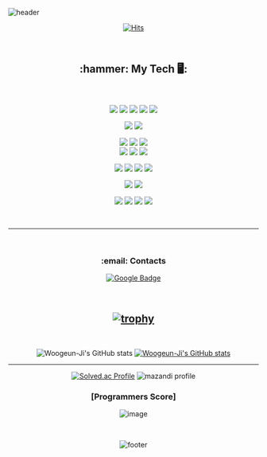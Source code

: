 ![header](https://capsule-render.vercel.app/api?type=waving&color=gradient&height=330&section=header&text=UGeunJi&fontSize=75&fontColor=F5F5DC)<br>

<!DOCTYPE html>
<html lang = "en">
<head>
    <div align = "center">
        
[![Hits](https://hits.seeyoufarm.com/api/count/incr/badge.svg?url=https%3A%2F%2Fgithub.com%2FWoogeun-Ji%2Fhit-counter&count_bg=%235EB6C8&title_bg=%23E3CBCB&icon=&icon_color=%23ACE6E6&title=hits&edge_flat=false)](https://hits.seeyoufarm.com)
        
<br>
<!-- badge  https://simpleicons.org/ -->
        
<h2>:hammer: My Tech 🖥️: </h2><br><br>
<a href="https://pytorch.org/" target="_blank"><img src="https://img.shields.io/badge/Pytorch-EE4C2C?style=flat&logo=Pytorch&logoColor=white"/></a>
<a href="https://www.tensorflow.org/?hl=ko" target="_blank"><img src="https://img.shields.io/badge/Tensorflow-FF6F00?style=flat&logo=Tensorflow&logoColor=white"/></a>
<a href="https://keras.io/" target="_blank"><img src="https://img.shields.io/badge/Keras-D00000?style=flat&logo=Keras&logoColor="/></a>
<a href="https://www.python.org/" target="_blank"><img src="https://img.shields.io/badge/Python-3776AB?style=flat&logo=Python&logoColor=white"/></a>
<a href="https://opencv.org/" target="_blank"><img src="https://img.shields.io/badge/OpenCV-5C3EE8?style=flat&logo=OpenCV&logoColor=white"/></a><br>
        
<a href="https://www.mysql.com/" target="_blank"><img src="https://img.shields.io/badge/MySQL-4479A1?style=flat&logo=MySQL&logoColor=white"/></a>
<a href="https://en.cppreference.com/" target="_blank"><img src="https://img.shields.io/badge/C-A8B9CC?style=flat&logo=C&logoColor=white"/></a><br>
        
<a href="https://developer.mozilla.org/ko/docs/Learn/HTML/Introduction_to_HTML/Getting_started" target="_blank"><img src="https://img.shields.io/badge/HTML5-E34F26?style=flat&logo=HTML5&logoColor=white"/></a> 
<a href="https://developer.mozilla.org/ko/docs/Learn/Getting_started_with_the_web/CSS_basics" target="_blank"><img src="https://img.shields.io/badge/CSS3-1572B6?style=flat&logo=CSS3&logoColor=white"/></a> 
<a href="https://developer.mozilla.org/ko/docs/Web/JavaScript" target="_blank"><img src="https://img.shields.io/badge/JavaScript-F7DF1E?style=flat&logo=JavaScript&logoColor=white"/></a>  
<a href="https://getbootstrap.com/" target="_blank"><img src="https://img.shields.io/badge/Bootstrap-7952B3?style=flat&logo=Bootstrap&logoColor=white"/></a>
<a href="https://streamlit.io/" target="_blank"><img src="https://img.shields.io/badge/Streamlit-FF4B4B?style=flat&logo=Streamlit&logoColor=white"/></a>
<a href="https://streamlit.io/" target="_blank"><img src="https://img.shields.io/badge/Django-092E20?style=flat&logo=Django&logoColor=white"/></a><br>
        
<a href="https://code.visualstudio.com/" target="_blank"><img src="https://img.shields.io/badge/Visualstudiocode-007ACC?style=flat&logo=Visualstudiocode&logoColor=white"/></a>
<a href="https://jupyter.org/" target="_blank"><img src="https://img.shields.io/badge/Jupyter-F37626?style=flat&logo=Jupyter&logoColor=white"/></a>
<a href="https://code.visualstudio.com/" target="_blank"><img src="https://img.shields.io/badge/Googlecolab-F9AB00?style=flat&logo=Googlecolab&logoColor=white"/></a>
<a href="https://www.jetbrains.com/ko-kr/pycharm/" target="_blank"><img src="https://img.shields.io/badge/Pycharm-000000?style=flat&logo=Pycharm&logoColor=white"/></a><br>
        
<a href="https://www.autodesk.co.kr/campaigns/best-selling-cad-software?mktvar002=5019315|SEM|19327363339|148201729321|kwd-129823800&utm_source=GGL&utm_medium=SEM&utm_campaign=GGL_ACAD_AutoCAD_APAC_KR_Trials_SEM_COM_NA_EX_0009_5019315&utm_id=5019315&utm_term=kwd-129823800&mkwid=s|pcrid|642238092419|pkw|catia|pmt|e|pdv|c|slid||pgrid|148201729321|ptaid|kwd-129823800|pid|&utm_medium=cpc&utm_source=google&utm_campaign=&utm_term=catia&utm_content=s|pcrid|642238092419|pkw|catia|pmt|e|pdv|c|slid||pgrid|148201729321|ptaid|kwd-129823800|&gclid=CjwKCAiAl9efBhAkEiwA4TorigVJewgZlZFxSgXSKn-eZc73oQrq_Se-hCbt9S739DnCfuDIpRuYgxoCCbUQAvD_BwE&ef_id=Y0zvKgAAAKMvGwN7:20230222113349:s" target="_blank"><img src="https://img.shields.io/badge/Catia-0B53CE?style=flat&logo=Catia&logoColor=white"/></a>
<a href="https://www.materialise.com/en/healthcare/mimics-innovation-suite/mimics" target="_blank"><img src="https://img.shields.io/badge/Mimics-0094F5?style=flat&logo=Mimics&logoColor=white"/></a><br>
        
<a href="https://github.com/" target="_blank"><img src="https://img.shields.io/badge/Github-181717?style=flat&logo=Github&logoColor=white"/></a>
<a href="https://slack.com/intl/ko-kr/" target="_blank"><img src="https://img.shields.io/badge/Slack-4A154B?style=flat&logo=Slack&logoColor=white"/></a>
<a href="https://discord.com/" target="_blank"><img src="https://img.shields.io/badge/Discord-5865F2?style=flat&logo=Discord&logoColor=white"/></a>
<a href="https://www.kakaocorp.com/page/service/service/KakaoTalk" target="_blank"><img src="https://img.shields.io/badge/Kakaotalk-FFCD00?style=flat&logo=Kakaotalk&logoColor=white"/></a>

<br>
        
---
 
<br>        
<h3>:email: Contacts</h3>
        
[![Google Badge](https://img.shields.io/badge/Google-D14836?style=flat&logo=google&logoColor=white)](mailto:ajtwlsdnrms@gmail.com)

<br>
        
[![trophy](https://github-profile-trophy.vercel.app/?username=Woogeun-Ji&theme=juicyfresh&no-bg=true)](https://github.com/ryo-ma/github-profile-trophy)
---        
<br>
        
![Woogeun-Ji's GitHub stats](https://github-readme-stats.vercel.app/api?username=Woogeun-Ji&show_icons=true&theme=gruvbox_light )
[![Woogeun-Ji's GitHub stats](https://github-readme-stats.vercel.app/api/top-langs/?username=Woogeun-Ji&custom_title=My&nbsp;Language&hide=jupyter%20notebook&layout=compact&theme=gruvbox_light&show_icons=true)](https://github.com/Woogeun-Ji/github-readme-stats)
        
--- 
        
[![Solved.ac Profile](http://mazassumnida.wtf/api/v2/generate_badge?boj=ajtwlsdnrms)](https://solved.ac/ajtwlsdnrms/)
![mazandi profile](http://mazandi.herokuapp.com/api?handle=ajtwlsdnrms&theme=cold)
        
<h3>[Programmers Score]</h3>     
        
![image](https://user-images.githubusercontent.com/84713532/235297583-4b574cb4-7669-4d34-9abb-2c925efb32fe.png)
     
<br>

![footer](https://capsule-render.vercel.app/api?type=waving&color=gradient&height=170&section=footer&text=AI&nbsp;Researcher&fontSize=30&fontColor=FFDAB9)
   </div>
</head>
</html>
